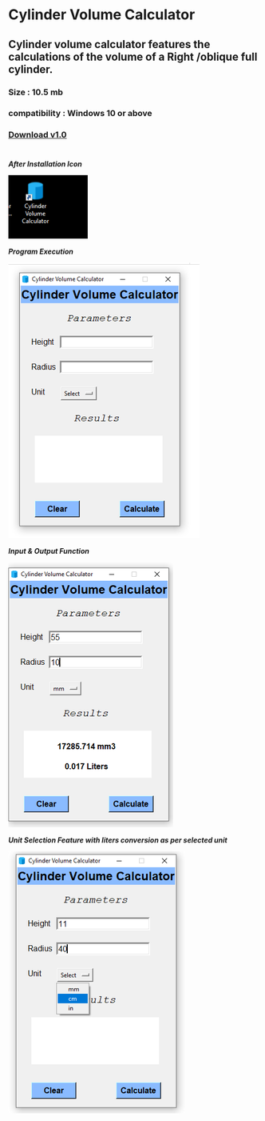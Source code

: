 # Cylinder Volume Calculator

## Cylinder volume calculator features the calculations of the volume of a Right /oblique full cylinder. 
### Size : 10.5 mb 
### compatibility : Windows 10 or above
### [Download v1.0](https://github.com/4BH1J337/Cylinder-Volume-Calculator/releases/download/Version1.0/Cylinder.Volume.Calculator_setup.exe)
#

**_After Installation Icon_**

![after installation icon](after-installation.png)

**_Program Execution_**

![Running](running.png)

**_Input & Output Function_**

![after installation icon](input%20and%20output.png)

**_Unit Selection Feature with liters conversion as per selected unit_**

![unit selection feature](multiple%20unit%20selection.png)

